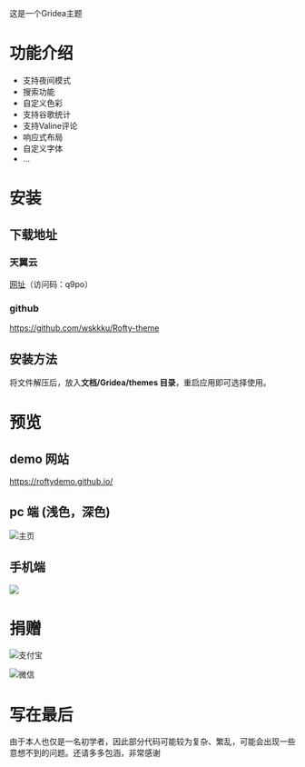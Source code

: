 这是一个Gridea主题
<!-- more -->
# 功能介绍
+ 支持夜间模式
+ 搜索功能
+ 自定义色彩
+ 支持谷歌统计
+ 支持Valine评论
+ 响应式布局
+ 自定义字体
+  …
# 安装
## 下载地址
### 天翼云
[网址]()（访问码：q9po）
### github
https://github.com/wskkku/Rofty-theme
## 安装方法
将文件解压后，放入**文档/Gridea/themes 目录**，重启应用即可选择使用。
# 预览
## demo 网站
https://roftydemo.github.io/
## pc 端 (浅色，深色)
![主页](/post-images/index.png)
## 手机端
![](/post-images/index-m.png)
 # 捐赠

![支付宝](/post-images/zhifubao.jpg)

![微信](/post-images/weixin.png)
       
# 写在最后
由于本人也仅是一名初学者，因此部分代码可能较为复杂、繁乱，可能会出现一些意想不到的问题。还请多多包涵，非常感谢
